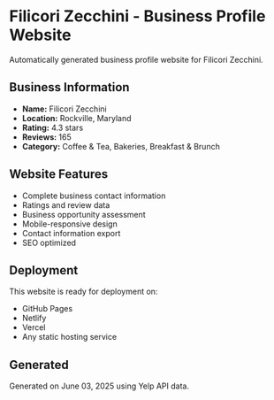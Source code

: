 # Filicori Zecchini - Business Profile Website

Automatically generated business profile website for Filicori Zecchini.

## Business Information

- **Name:** Filicori Zecchini
- **Location:** Rockville, Maryland
- **Rating:** 4.3 stars
- **Reviews:** 165
- **Category:** Coffee & Tea, Bakeries, Breakfast & Brunch

## Website Features

- Complete business contact information
- Ratings and review data
- Business opportunity assessment
- Mobile-responsive design
- Contact information export
- SEO optimized

## Deployment

This website is ready for deployment on:
- GitHub Pages
- Netlify
- Vercel
- Any static hosting service

## Generated

Generated on June 03, 2025 using Yelp API data.
